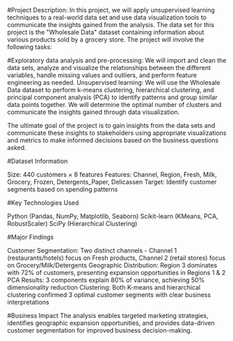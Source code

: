 #Project Description:
In this project, we will apply unsupervised learning techniques to a real-world data set and use data visualization tools to communicate the insights gained from the analysis.
The data set for this project is the "Wholesale Data" dataset containing information about various products sold by a grocery store.
The project will involve the following tasks:

#Exploratory data analysis and pre-processing: We will import and clean the data sets, analyze and visualize the relationships between the different variables, handle missing values and outliers, and perform feature engineering as needed.
Unsupervised learning: We will use the Wholesale Data dataset to perform k-means clustering, hierarchical clustering, and principal component analysis (PCA) to identify patterns and group similar data points together. We will determine the optimal number of clusters and communicate the insights gained through data visualization.

The ultimate goal of the project is to gain insights from the data sets and communicate these insights to stakeholders using appropriate visualizations and metrics to make informed decisions based on the business questions asked.

#Dataset Information

Size: 440 customers × 8 features
Features: Channel, Region, Fresh, Milk, Grocery, Frozen, Detergents_Paper, Delicassen
Target: Identify customer segments based on spending patterns

#Key Technologies Used

Python (Pandas, NumPy, Matplotlib, Seaborn)
Scikit-learn (KMeans, PCA, RobustScaler)
SciPy (Hierarchical Clustering)

#Major Findings

Customer Segmentation: Two distinct channels - Channel 1 (restaurants/hotels) focus on Fresh products, Channel 2 (retail stores) focus on Grocery/Milk/Detergents
Geographic Distribution: Region 3 dominates with 72% of customers, presenting expansion opportunities in Regions 1 & 2
PCA Results: 3 components explain 80% of variance, achieving 50% dimensionality reduction
Clustering: Both K-means and hierarchical clustering confirmed 3 optimal customer segments with clear business interpretations

#Business Impact
The analysis enables targeted marketing strategies, identifies geographic expansion opportunities, and provides data-driven customer segmentation for improved business decision-making.